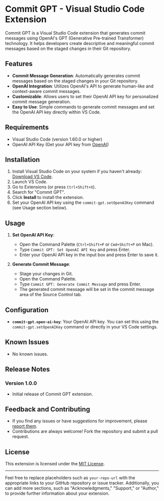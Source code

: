 # Commit GPT - Visual Studio Code Extension

Commit GPT is a Visual Studio Code extension that generates commit messages using OpenAI's GPT (Generative Pre-trained Transformer) technology. It helps developers create descriptive and meaningful commit messages based on the staged changes in their Git repository.

## Features

- **Commit Message Generation**: Automatically generates commit messages based on the staged changes in your Git repository.
- **OpenAI Integration**: Utilizes OpenAI's API to generate human-like and context-aware commit messages.
- **Customizable**: Allows users to set their OpenAI API key for personalized commit message generation.
- **Easy to Use**: Simple commands to generate commit messages and set the OpenAI API key directly within VS Code.

## Requirements

- Visual Studio Code (version 1.60.0 or higher)
- OpenAI API Key (Get your API key from [OpenAI](https://www.openai.com/))

## Installation

1. Install Visual Studio Code on your system if you haven't already: [Download VS Code](https://code.visualstudio.com/download).
2. Launch VS Code.
3. Go to Extensions (or press `Ctrl+Shift+X`).
4. Search for "Commit GPT".
5. Click **Install** to install the extension.
6. Set your OpenAI API key using the `commit-gpt.setOpenAIKey` command (see Usage section below).

## Usage

1. **Set OpenAI API Key**:
   - Open the Command Palette (`Ctrl+Shift+P` or `Cmd+Shift+P` on Mac).
   - Type `Commit GPT: Set OpenAI API Key` and press Enter.
   - Enter your OpenAI API key in the input box and press Enter to save it.

2. **Generate Commit Message**:
   - Stage your changes in Git.
   - Open the Command Palette.
   - Type `Commit GPT: Generate Commit Message` and press Enter.
   - The generated commit message will be set in the commit message area of the Source Control tab.

## Configuration

- **`commit-gpt.open-ai-key`**: Your OpenAI API key. You can set this using the `commit-gpt.setOpenAIKey` command or directly in your VS Code settings.

## Known Issues

- No known issues.

## Release Notes

### Version 1.0.0

- Initial release of Commit GPT extension.

## Feedback and Contributing

- If you find any issues or have suggestions for improvement, please [report them](https://github.com/ersanyamarya/commit-gpt/issues).
- Contributions are always welcome! Fork the repository and submit a pull request.

## License

This extension is licensed under the [MIT License](LICENSE).

---

Feel free to replace placeholders such as `your-repo-url` with the appropriate links to your GitHub repository or issue tracker. Additionally, you can add more sections, such as "Acknowledgments," "Support," or "Author," to provide further information about your extension.